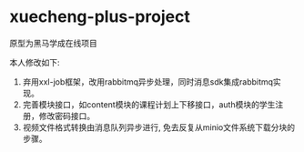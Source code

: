 # xuecheng-plus-project
原型为黑马学成在线项目

本人修改如下: 

1. 弃用xxl-job框架，改用rabbitmq异步处理，同时消息sdk集成rabbitmq实现。
2. 完善模块接口，如content模块的课程计划上下移接口，auth模块的学生注册，修改密码接口。
3. 视频文件格式转换由消息队列异步进行, 免去反复从minio文件系统下载分块的步骤。
